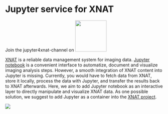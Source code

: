 # Jupyter service for XNAT

Join the jupyter4xnat-channel on <a href="https://mattermost.brainhack.org/brainhack/channels/jupyter4xnat"><img src="http://www.mattermost.org/wp-content/uploads/2016/03/logoHorizontal.png" width=100px /></a>

[XNAT](https://www.xnat.org) is a reliable data management system for imaging data. [Jupyter notebook](https://jupyter.org/) is a convenient interface to automatize, document and visualize imaging analysis steps. 
However, a smooth integration of  XNAT content into Jupyter is missing. Currently, you would have to fetch data from XNAT, store it locally, process the data with Jupyter, and transfer the results back to XNAT afterwards. 
Here, we aim to add Jupyter notebook as an interactive layer to directly manipulate and visualize XNAT data. As one possible solution, we  suggest to add Jupyter as a container into the [XNAT project](https://github.com/NrgXnat/xnat-docker-compose).

![](https://github.com/valneurolab/jupyter4xnat/raw/master/images/readme/jupyter4xnat_card.jpg)